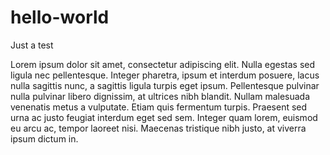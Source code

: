 # hello-world
Just a test

Lorem ipsum dolor sit amet, consectetur adipiscing elit. Nulla egestas sed ligula nec pellentesque. Integer pharetra, ipsum et interdum posuere, lacus nulla sagittis nunc, a sagittis ligula turpis eget ipsum. Pellentesque pulvinar nulla pulvinar libero dignissim, at ultrices nibh blandit. Nullam malesuada venenatis metus a vulputate. Etiam quis fermentum turpis. Praesent sed urna ac justo feugiat interdum eget sed sem. Integer quam lorem, euismod eu arcu ac, tempor laoreet nisi. Maecenas tristique nibh justo, at viverra ipsum dictum in.
